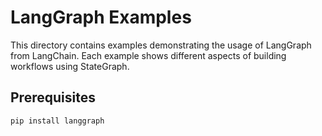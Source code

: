 # LangGraph Examples

This directory contains examples demonstrating the usage of LangGraph from LangChain. Each example shows different aspects of building workflows using StateGraph.

## Prerequisites

```bash
pip install langgraph
```
